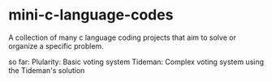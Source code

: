 # mini-c-language-codes
A collection of many c language coding projects that aim to solve or organize a specific problem. 

so far: 
Plularity: Basic voting system
Tideman: Complex voting system using the Tideman's solution
